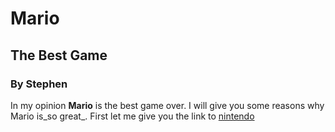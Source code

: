 # Mario
## The Best Game
### By Stephen

In my opinion **Mario** is the best game over. I will give you some reasons why Mario is_so great_.
First let me give you the link to [nintendo](https://www.nintendo.com/us/?srsltid=AfmBOoquA_7nQAh93nn7crwPVhugIb_gwtsN4pmaWzZ_Lop1m-CrmUZe)
